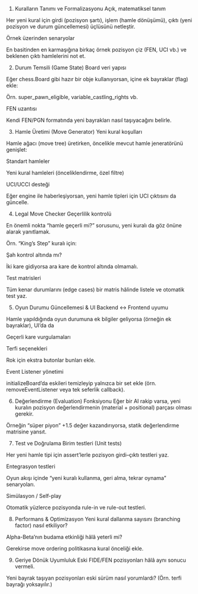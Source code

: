 1. Kuralların Tanımı ve Formalizasyonu
Açık, matematiksel tanım

Her yeni kural için girdi (pozisyon şartı), işlem (hamle dönüşümü), çıktı (yeni pozisyon ve durum güncellemesi) üçlüsünü netleştir.

Örnek üzerinden senaryolar

En basitinden en karmaşığına birkaç örnek pozisyon çiz (FEN, UCI vb.) ve beklenen çıktı hamlelerini not et.

2. Durum Temsili (Game State)
Board veri yapısı

Eğer chess.Board gibi hazır bir obje kullanıyorsan, içine ek bayraklar (flag) ekle:

Örn. super_pawn_eligible, variable_castling_rights vb.

FEN uzantısı

Kendi FEN/PGN formatında yeni bayrakları nasıl taşıyacağını belirle.

3. Hamle Üretimi (Move Generator)
Yeni kural koşulları

Hamle ağacı (move tree) üretirken, öncelikle mevcut hamle jeneratörünü genişlet:

Standart hamleler

Yeni kural hamleleri (önceliklendirme, özel filtre)

UCI/UCCI desteği

Eğer engine ile haberleşiyorsan, yeni hamle tipleri için UCI çıktısını da güncelle.

4. Legal Move Checker
Geçerlilik kontrolü

En önemli nokta “hamle geçerli mi?” sorusunu, yeni kuralı da göz önüne alarak yanıtlamak.

Örn. “King’s Step” kuralı için:

Şah kontrol altında mı?

İki kare gidiyorsa ara kare de kontrol altında olmamalı.

Test matrisleri

Tüm kenar durumlarını (edge cases) bir matris hâlinde listele ve otomatik test yaz.

5. Oyun Durumu Güncellemesi & UI
Backend ↔ Frontend uyumu

Hamle yapıldığında oyun durumuna ek bilgiler geliyorsa (örneğin ek bayraklar), UI’da da

Geçerli kare vurgulamaları

Terfi seçenekleri

Rok için ekstra butonlar
bunları ekle.

Event Listener yönetimi

initializeBoard’da eskileri temizleyip yalnızca bir set ekle (örn. removeEventListener veya tek seferlik callback).

6. Değerlendirme (Evaluation) Fonksiyonu
Eğer bir AI rakip varsa, yeni kuralın pozisyon değerlendirmenin (material + positional) parçası olması gerekir.

Örneğin “süper piyon” +1.5 değer kazandırıyorsa, statik değerlendirme matrisine yansıt.

7. Test ve Doğrulama
Birim testleri (Unit tests)

Her yeni hamle tipi için assert’lerle pozisyon girdi–çıktı testleri yaz.

Entegrasyon testleri

Oyun akışı içinde “yeni kuralı kullanma, geri alma, tekrar oynama” senaryoları.

Simülasyon / Self-play

Otomatik yüzlerce pozisyonda rule-in ve rule-out testleri.

8. Performans & Optimizasyon
Yeni kural dallanma sayısını (branching factor) nasıl etkiliyor?

Alpha-Beta’nın budama etkinliği hâlâ yeterli mi?

Gerekirse move ordering politikasına kural önceliği ekle.

9. Geriye Dönük Uyumluluk
Eski FIDE/FEN pozisyonları hâlâ aynı sonucu vermeli.

Yeni bayrak taşıyan pozisyonları eski sürüm nasıl yorumlardı? (Örn. terfi bayrağı yoksayılır.)